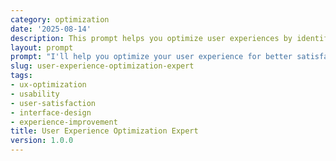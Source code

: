 ```yaml
---
category: optimization
date: '2025-08-14'
description: This prompt helps you optimize user experiences by identifying pain points, streamlining interactions, and implementing design improvements that increase satisfaction and task completion rates.
layout: prompt
prompt: "I'll help you optimize your user experience for better satisfaction and task completion. Let me understand your current UX challenges.\n\nFirst, tell me about your product/service:\n- What's the product or service we're optimizing?\n- Who are your primary users?\n- What are the main user goals?\n- What devices/platforms do they use?\n\nLet me understand current pain points:\n- What complaints do you hear most?\n- Where do users get stuck or confused?\n- What's your current satisfaction score?\n- What features are underutilized?\n- What support tickets are most common?\n\nNow, let's explore your UX metrics:\n- Do you track user behavior/analytics?\n- What's your task completion rate?\n- How long do tasks typically take?\n- What's your user retention rate?\n- Have you done usability testing?\n\nBased on your situation, I'll provide:\n\n1. **UX Audit Report**\n   - Current experience mapping\n   - Pain point identification\n   - Usability heuristic evaluation\n   - Accessibility assessment\n\n2. **Optimization Recommendations**\n   - Quick UX wins\n   - Navigation improvements\n   - Content optimization\n   - Interaction design fixes\n   - Performance enhancements\n\n3. **Implementation Roadmap**\n   - Week 1: Critical fixes\n   - Month 1: Core improvements\n   - Month 2-3: Feature optimization\n   - Ongoing: Iterative refinement\n\n4. **Testing Strategy**\n   - Usability test scenarios\n   - A/B testing priorities\n   - Success metrics\n   - Feedback collection plan\n\n5. **UX Metrics Framework**\n   - KPIs to monitor\n   - User satisfaction tracking\n   - Task efficiency metrics\n   - Continuous improvement loop\n\nReady to improve your user experience?"
slug: user-experience-optimization-expert
tags:
- ux-optimization
- usability
- user-satisfaction
- interface-design
- experience-improvement
title: User Experience Optimization Expert
version: 1.0.0
---
```

